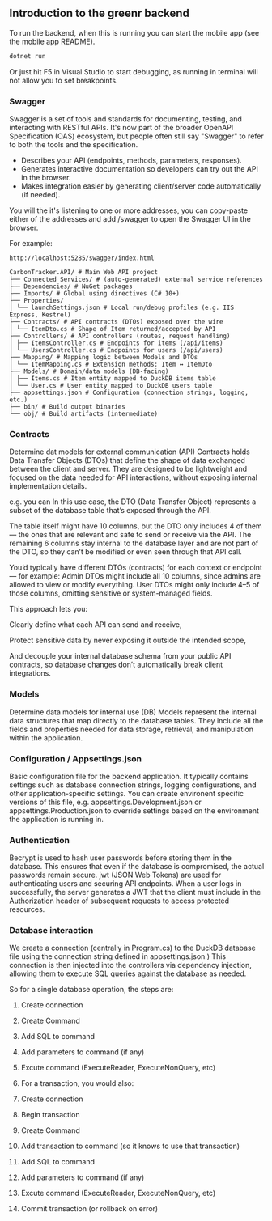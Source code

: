 ﻿## Introduction to the greenr backend


To run the backend, when this is running you can start the mobile app (see the mobile app README).
```bash
dotnet run
```

Or just hit F5 in Visual Studio to start debugging, as running in terminal will not allow you to set breakpoints.


### Swagger

Swagger is a set of tools and standards for documenting, testing, and interacting with RESTful APIs. It's now part of the broader OpenAPI Specification (OAS) ecosystem, but people often still say "Swagger" to refer to both the tools and the specification.

* Describes your API (endpoints, methods, parameters, responses).
* Generates interactive documentation so developers can try out the API in the browser.
* Makes integration easier by generating client/server code automatically (if needed).

You will the it's listening to one or more addresses, you can copy-paste either of the addresses and add /swagger to open the Swagger UI in the browser.


For example:
```
http://localhost:5285/swagger/index.html
```

```
CarbonTracker.API/ # Main Web API project
├── Connected Services/ # (auto-generated) external service references
├── Dependencies/ # NuGet packages
├── Imports/ # Global using directives (C# 10+)
├── Properties/
│ └── launchSettings.json # Local run/debug profiles (e.g. IIS Express, Kestrel)
├── Contracts/ # API contracts (DTOs) exposed over the wire
│ └── ItemDto.cs # Shape of Item returned/accepted by API
├── Controllers/ # API controllers (routes, request handling)
│ ├── ItemsController.cs # Endpoints for items (/api/items)
│ └── UsersController.cs # Endpoints for users (/api/users)
├── Mapping/ # Mapping logic between Models and DTOs
│ └── ItemMapping.cs # Extension methods: Item ↔ ItemDto
├── Models/ # Domain/data models (DB-facing)
│ ├── Items.cs # Item entity mapped to DuckDB items table
│ └── User.cs # User entity mapped to DuckDB users table
├── appsettings.json # Configuration (connection strings, logging, etc.)
├── bin/ # Build output binaries
└── obj/ # Build artifacts (intermediate)
```

### Contracts

Determine dat models for external communication (API)
Contracts holds Data Transfer Objects (DTOs) that define the shape of data exchanged between the client and server. 
They are designed to be lightweight and focused on the data needed for API interactions, without exposing internal implementation details.

e.g. you can 
In this use case, the DTO (Data Transfer Object) represents a subset of the database table that’s exposed through the API.

The table itself might have 10 columns, but the DTO only includes 4 of them — the ones that are relevant and safe to send or receive via the API. The remaining 6 columns stay internal to the database layer and are not part of the DTO, so they can’t be modified or even seen through that API call.

You’d typically have different DTOs (contracts) for each context or endpoint — for example:
Admin DTOs might include all 10 columns, since admins are allowed to view or modify everything.
User DTOs might only include 4–5 of those columns, omitting sensitive or system-managed fields.

This approach lets you:

Clearly define what each API can send and receive,

Protect sensitive data by never exposing it outside the intended scope,

And decouple your internal database schema from your public API contracts, so database changes don’t automatically break client integrations.

### Models
Determine data models for internal use (DB)
Models represent the internal data structures that map directly to the database tables. They include all the fields and properties needed for data storage, retrieval, and manipulation within the application.


### Configuration / Appsettings.json
Basic configuration file for the backend application. It typically contains settings such as database connection strings, logging configurations, and other application-specific settings.
You can create environent specific versions of this file, e.g. appsettings.Development.json or appsettings.Production.json to override settings based on the environment the application is running in.


### Authentication
Becrypt is used to hash user passwords before storing them in the database. This ensures that even if the database is compromised, the actual passwords remain secure.
jwt (JSON Web Tokens) are used for authenticating users and securing API endpoints. When a user logs in successfully, the server generates a JWT that the client must include in the Authorization header of subsequent requests to access protected resources.



### Database interaction

We create a connection (centrally in Program.cs) to the DuckDB database file using the connection string defined in appsettings.json.)
This connection is then injected into the controllers via dependency injection, allowing them to execute SQL queries against the database as needed.

So for a single database operation, the steps are:
1. Create connection 
1. Create Command
1. Add SQL to command
1. Add parameters to command (if any)
1. Excute command (ExecuteReader, ExecuteNonQuery, etc)

1. For a transaction, you would also:
1. Create connection
1. Begin transaction
1. Create Command
1. Add transaction to command (so it knows to use that transaction)
1. Add SQL to command
1. Add parameters to command (if any)
1. Excute command (ExecuteReader, ExecuteNonQuery, etc)
1. Commit transaction (or rollback on error)



